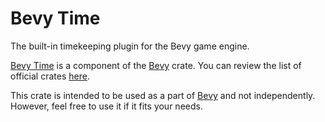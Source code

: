 # Bevy Time

The built-in timekeeping plugin for the Bevy game engine.

[Bevy Time](https://github.com/bevyengine/bevy/tree/latest/crates/bevy_time) is a component of the [Bevy](https://crates.io/crates/bevy) crate. You can review the list of official crates [here](https://github.com/bevyengine/bevy/tree/latest/crates).

This crate is intended to be used as a part of [Bevy](https://crates.io/crates/bevy) and not independently. However, feel free to use it if it fits your needs.
